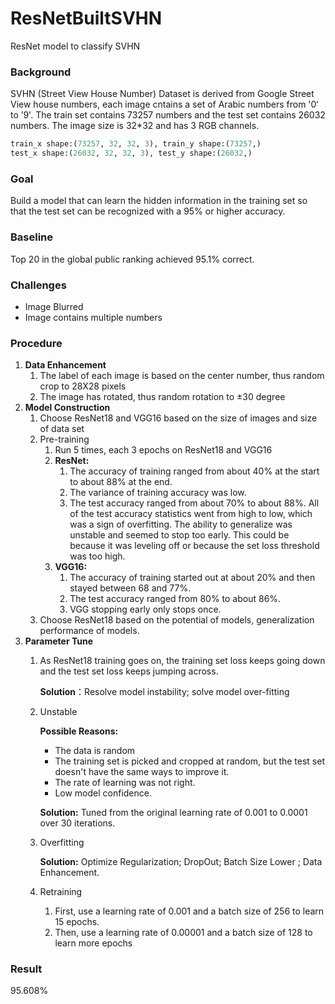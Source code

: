 # ResNetBuiltSVHN
ResNet model to classify SVHN
### Background

SVHN (Street View House Number) Dataset is derived from Google Street View house numbers, each image cntains a set of Arabic numbers from '0‘ to ’9'. The train set contains 73257 numbers and the test set contains 26032 numbers. The image size is 32*32 and has 3 RGB channels.

```python
train_x shape:(73257, 32, 32, 3), train_y shape:(73257,)
test_x shape:(26032, 32, 32, 3), test_y shape:(26032,)
```

### Goal

Build a model that can learn the hidden information in the training set so that the test set can be recognized with a 95% or higher accuracy.

### Baseline

Top 20 in the global public ranking achieved 95.1% correct.

### Challenges

- Image Blurred
- Image contains multiple numbers

### Procedure

1. **Data Enhancement**
    1. The label of each image is based on the center number, thus random crop to 28X28 pixels
    2. The image has rotated, thus random rotation to $\pm30$ degree
2. **Model Construction**
    1. Choose ResNet18 and VGG16 based on the size of images and size of data set
    2. Pre-training
        1. Run 5 times, each 3 epochs on ResNet18 and VGG16
        2. **ResNet:** 
            1. The accuracy of training ranged from about 40% at the start to about 88% at the end.
            2. The variance of training accuracy was low.
            3. The test accuracy ranged from about 70% to about 88%. All of the test accuracy statistics went from high to low, which was a sign of overfitting. The ability to generalize was unstable and seemed to stop too early. This could be because it was leveling off or because the set loss threshold was too high.
        3. **VGG16:**
            1. The accuracy of training started out at about 20% and then stayed between 68 and 77%.
            2. The test accuracy ranged from 80% to about 86%.
            3. VGG stopping early only stops once.
    3. Choose ResNet18 based on the potential of models, generalization performance of models.
3. **Parameter Tune**
    1. As ResNet18 training goes on, the training set loss keeps going down and the test set loss keeps jumping across.
        
        **Solution**：Resolve model instability;  solve model over-fitting
        
    2. Unstable
        
        **Possible Reasons:**
        
        - The data is random
        - The training set is picked and cropped at random, but the test set doesn't have the same ways to improve it.
        - The rate of learning was not right.
        - Low model confidence.
        
        **Solution:** Tuned from the original learning rate of 0.001 to 0.0001 over 30 iterations.
        
    3. Overfitting
        
        **Solution:** Optimize Regularization; DropOut; Batch Size Lower ; Data Enhancement.
        
    4. Retraining
        1. First, use a learning rate of 0.001 and a batch size of 256 to learn 15 epochs. 
        2. Then, use a learning rate of 0.00001 and a batch size of 128 to learn more epochs

### Result

95.608%
